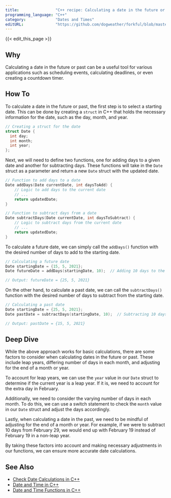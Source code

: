 ```yaml
---
title:                "C++ recipe: Calculating a date in the future or past"
programming_language: "C++"
category:             "Dates and Times"
editURL:              "https://github.com/dogweather/forkful/blob/master/content/en/cpp/calculating-a-date-in-the-future-or-past.md"
---
```


{{< edit_this_page >}}

## Why
Calculating a date in the future or past can be a useful tool for various applications such as scheduling events, calculating deadlines, or even creating a countdown timer.

## How To

To calculate a date in the future or past, the first step is to select a starting date. This can be done by creating a `struct` in C++ that holds the necessary information for the date, such as the day, month, and year.

```C++
// Creating a struct for the date
struct Date {
  int day;
  int month;
  int year;
};
```

Next, we will need to define two functions, one for adding days to a given date and another for subtracting days. These functions will take in the `Date` struct as a parameter and return a new `Date` struct with the updated date.

```C++
// Function to add days to a date
Date addDays(Date currentDate, int daysToAdd) {
    // Logic to add days to the current date
    // ...
    return updatedDate;
}

// Function to subtract days from a date
Date subtractDays(Date currentDate, int daysToSubtract) {
    // Logic to subtract days from the current date
    // ...
    return updatedDate;
}

```

To calculate a future date, we can simply call the `addDays()` function with the desired number of days to add to the starting date.

```C++
// Calculating a future date
Date startingDate = {15, 5, 2021};
Date futureDate = addDays(startingDate, 10);  // Adding 10 days to the starting date

// Output: futureDate = {25, 5, 2021}
```

On the other hand, to calculate a past date, we can call the `subtractDays()` function with the desired number of days to subtract from the starting date.

```C++
// Calculating a past date
Date startingDate = {25, 5, 2021};
Date pastDate = subtractDays(startingDate, 10);  // Subtracting 10 days from the starting date

// Output: pastDate = {15, 5, 2021}
```

## Deep Dive

While the above approach works for basic calculations, there are some factors to consider when calculating dates in the future or past. These include leap years, differing number of days in each month, and adjusting for the end of a month or year.

To account for leap years, we can use the `year` value in our `Date` struct to determine if the current year is a leap year. If it is, we need to account for the extra day in February.

Additionally, we need to consider the varying number of days in each month. To do this, we can use a switch statement to check the `month` value in our `Date` struct and adjust the days accordingly.

Lastly, when calculating a date in the past, we need to be mindful of adjusting for the end of a month or year. For example, if we were to subtract 10 days from February 29, we would end up with February 19 instead of February 19 in a non-leap year.

By taking these factors into account and making necessary adjustments in our functions, we can ensure more accurate date calculations.

## See Also

- [Check Date Calculations in C++](https://www.codeproject.com/Articles/8222/Check-date-validity-logic-with-C)
- [Date and Time in C++](https://www.tutorialspoint.com/cplusplus/cpp_date_time.htm)
- [Date and Time Functions in C++](https://www.geeksforgeeks.org/date-and-time-functions-in-cpp/)